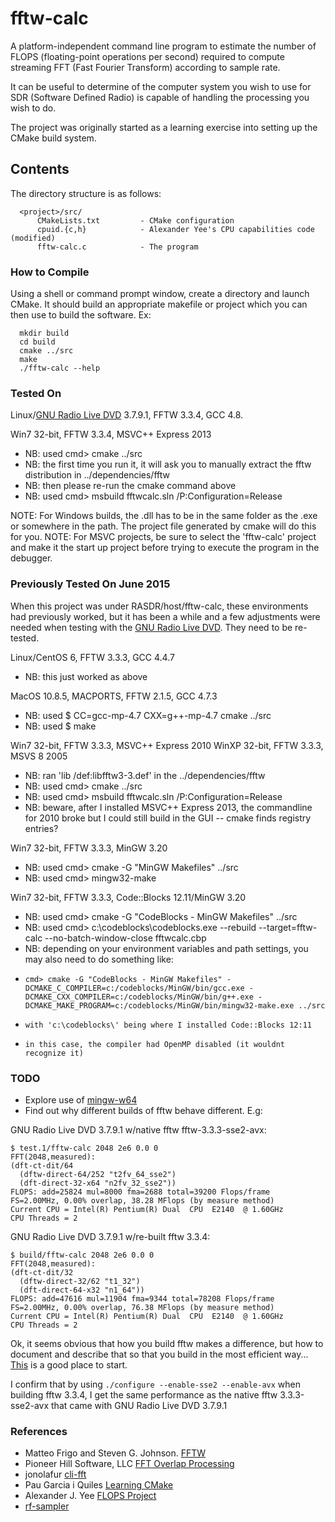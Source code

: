 # fftw-calc
A platform-independent command line program to estimate the number of FLOPS (floating-point operations per second) required to compute streaming FFT (Fast Fourier Transform) according to sample rate.

It can be useful to determine of the computer system you wish to use for SDR (Software Defined Radio) is capable of handling the processing you wish to do.

The project was originally started as a learning exercise into setting up the CMake build system.

## Contents

The directory structure is as follows:

      <project>/src/
          CMakeLists.txt         - CMake configuration
          cpuid.{c,h}            - Alexander Yee's CPU capabilities code (modified)
          fftw-calc.c            - The program

### How to Compile

Using a shell or command prompt window, create a directory and launch CMake.  It should build an appropriate makefile or project which you can then use to build the software.  Ex:

      mkdir build
      cd build
      cmake ../src
      make
      ./fftw-calc --help

### Tested On

Linux/[GNU Radio Live DVD](http://gnuradio.org/redmine/projects/gnuradio/wiki/GNURadioLiveDVD) 3.7.9.1, FFTW 3.3.4, GCC 4.8.

Win7  32-bit, FFTW 3.3.4, MSVC++ Express 2013
  - NB: used cmd> cmake ../src
  - NB: the first time you run it, it will ask you to manually extract the fftw distribution in ../dependencies/fftw
  - NB: then please re-run the cmake command above
  - NB: used cmd> msbuild fftwcalc.sln /P:Configuration=Release

NOTE: For Windows builds, the .dll has to be in the same folder as the .exe or somewhere in the path.  The project file generated by cmake will do this for you.
NOTE: For MSVC projects, be sure to select the 'fftw-calc' project and make it the start up project before trying to execute the program in the debugger.

### Previously Tested On June 2015

When this project was under RASDR/host/fftw-calc, these environments had previously worked, but it has been a while and a few adjustments were needed when testing with the [GNU Radio Live DVD](http://gnuradio.org/redmine/projects/gnuradio/wiki/GNURadioLiveDVD).  They need to be re-tested.

Linux/CentOS 6, FFTW 3.3.3, GCC 4.4.7
  - NB: this just worked as above

MacOS 10.8.5, MACPORTS, FFTW 2.1.5, GCC 4.7.3
  - NB: used $ CC=gcc-mp-4.7 CXX=g++-mp-4.7 cmake ../src
  - NB: used $ make

Win7  32-bit, FFTW 3.3.3, MSVC++ Express 2010
WinXP 32-bit, FFTW 3.3.3, MSVS 8 2005
  - NB: ran 'lib /def:libfftw3-3.def' in the ../dependencies/fftw
  - NB: used cmd> cmake ../src
  - NB: used cmd> msbuild fftwcalc.sln /P:Configuration=Release
  - NB: beware, after I installed MSVC++ Express 2013, the commandline for 2010 broke but I could still build in the GUI -- cmake finds registry entries?

Win7 32-bit, FFTW 3.3.3, MinGW 3.20
  - NB: used cmd> cmake -G "MinGW Makefiles" ../src
  - NB: used cmd> mingw32-make

Win7 32-bit, FFTW 3.3.3, Code::Blocks 12.11/MinGW 3.20
  - NB: used cmd> cmake -G "CodeBlocks - MinGW Makefiles" ../src
  - NB: used cmd> c:\codeblocks\codeblocks.exe --rebuild --target=fftw-calc --no-batch-window-close fftwcalc.cbp
  - NB: depending on your environment variables and path settings, you may also need to do something like:
  -     cmd> cmake -G "CodeBlocks - MinGW Makefiles" -DCMAKE_C_COMPILER=c:/codeblocks/MinGW/bin/gcc.exe -DCMAKE_CXX_COMPILER=c:/codeblocks/MinGW/bin/g++.exe -DCMAKE_MAKE_PROGRAM=c:/codeblocks/MinGW/bin/mingw32-make.exe ../src
  -     with 'c:\codeblocks\' being where I installed Code::Blocks 12:11
  -     in this case, the compiler had OpenMP disabled (it wouldnt recognize it)

### TODO

- Explore use of [mingw-w64](http://mingw-w64.org/doku.php)
- Find out why different builds of fftw behave different.  E.g:

GNU Radio Live DVD 3.7.9.1 w/native fftw fftw-3.3.3-sse2-avx:
```
$ test.1/fftw-calc 2048 2e6 0.0 0
FFT(2048,measured):
(dft-ct-dit/64
  (dftw-direct-64/252 "t2fv_64_sse2")
  (dft-direct-32-x64 "n2fv_32_sse2"))
FLOPS: add=25824 mul=8000 fma=2688 total=39200 Flops/frame
FS=2.00MHz, 0.00% overlap, 38.28 MFlops (by measure method)
Current CPU = Intel(R) Pentium(R) Dual  CPU  E2140  @ 1.60GHz
CPU Threads = 2
```
GNU Radio Live DVD 3.7.9.1 w/re-built fftw 3.3.4:
```
$ build/fftw-calc 2048 2e6 0.0 0
FFT(2048,measured):
(dft-ct-dit/32
  (dftw-direct-32/62 "t1_32")
  (dft-direct-64-x32 "n1_64"))
FLOPS: add=47616 mul=11904 fma=9344 total=78208 Flops/frame
FS=2.00MHz, 0.00% overlap, 76.38 MFlops (by measure method)
Current CPU = Intel(R) Pentium(R) Dual  CPU  E2140  @ 1.60GHz
CPU Threads = 2
```
Ok, it seems obvious that how you build fftw makes a difference, but how to document and describe that so that you build in the most efficient way...  [This](http://www.fftw.org/fftw3_doc/Installation-on-Unix.html#Installation-on-Unix) is a good place to start.

I confirm that by using ``` ./configure --enable-sse2 --enable-avx ``` when building fftw 3.3.4, I get the same performance as the native fftw 3.3.3-sse2-avx that came with GNU Radio Live DVD 3.7.9.1

### References

- Matteo Frigo and Steven G. Johnson. [FFTW](http://www.fftw.org/fftw3_doc/Using-Plans.html#Using-Plans)
- Pioneer Hill Software, LLC [FFT Overlap Processing](https://www.spectraplus.com/DT_help/overlap_percentage.htm)
- jonolafur [cli-fft](http://sourceforge.net/projects/cli-fft/)
- Pau Garcia i Quiles [Learning CMake](http://www.elpauer.org/stuff/learning_cmake.pdf)
- Alexander J. Yee [FLOPS Project](https://github.com/Mysticial/Flops)
- [rf-sampler](http://sourceforge.net/p/rf-sampler/code/HEAD/tree/trunk/software/fftw-calc/)
